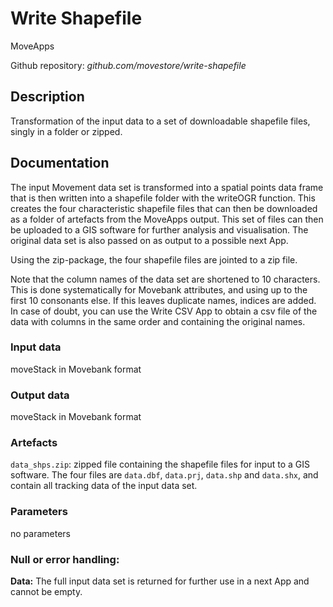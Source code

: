 # Write Shapefile
MoveApps

Github repository: *github.com/movestore/write-shapefile*

## Description
Transformation of the input data to a set of downloadable shapefile files, singly in a folder or zipped.

## Documentation
The input Movement data set is transformed into a spatial points data frame that is then written into a shapefile folder with the writeOGR function. This creates the four characteristic shapefile files that can then be downloaded as a folder of artefacts from the MoveApps output. This set of files can then be uploaded to a GIS software for further analysis and visualisation. The original data set is also passed on as output to a possible next App.

Using the zip-package, the four shapefile files are jointed to a zip file. 

Note that the column names of the data set are shortened to 10 characters. This is done systematically for Movebank attributes, and using up to the first 10 consonants else. If this leaves duplicate names, indices are added. In case of doubt, you can use the Write CSV App to obtain a csv file of the data with columns in the same order and containing the original names.

### Input data
moveStack in Movebank format

### Output data
moveStack in Movebank format

### Artefacts
`data_shps.zip`: zipped file containing the shapefile files for input to a GIS software. The four files are `data.dbf`, `data.prj`, `data.shp` and `data.shx`, and contain all tracking data of the input data set.

### Parameters 
no parameters

### Null or error handling:
**Data:** The full input data set is returned for further use in a next App and cannot be empty.
